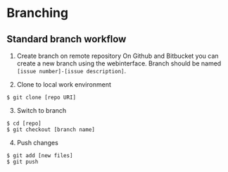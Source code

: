 # Branching

## Standard branch workflow

1. Create branch on remote repository
On Github and Bitbucket you can create a new branch using the webinterface. Branch should be named `[issue number]-[issue description]`.

2. Clone to local work environment
```
$ git clone [repo URI]
```

3. Switch to branch
```
$ cd [repo]
$ git checkout [branch name]
```

4. Push changes
```
$ git add [new files]
$ git push
```
 
